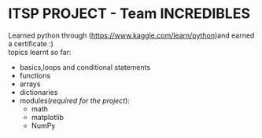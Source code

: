 # ITSP PROJECT - Team INCREDIBLES
Learned python through (https://www.kaggle.com/learn/python)and earned a certificate :)
<br>
topics learnt so far:
* basics,loops and conditional statements
* functions
* arrays
* dictionaries
* modules(*required for the project*):
  * math
  * matplotlib
  * NumPy

